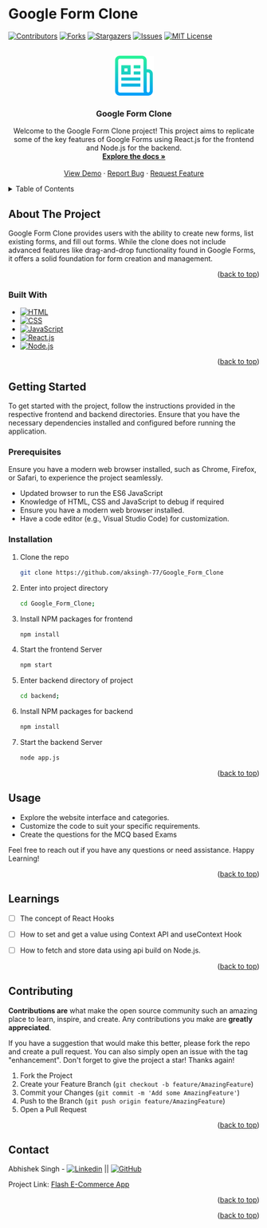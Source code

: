 # Google Form Clone

<a name="readme-top"></a>

<!-- ========================================Project Contributors===================================== -->
[![Contributors][contributors-shield]][contributors-url]
[![Forks][forks-shield]][forks-url]
[![Stargazers][stars-shield]][stars-url]
[![Issues][issues-shield]][issues-url]
[![MIT License][license-shield]][license-url]
<!-- [![LinkedIn][linkedin-shield]][linkedin-url] -->
<!-- ================================================================================================= -->



<!-- =================================================PROJECT LOGO================================================== -->
<br />
<div align="center">
  <a href="https://github.com/aksingh-77/Google_Form_Clone">
    <img src="https://github.com/aksingh-77/Readme_Template/blob/main/images/logo.png" alt="Logo" width="80" height="80">
  </a>

  <h3 align="center">Google Form Clone</h3>

  <p align="center">
    Welcome to the Google Form Clone project! This project aims to replicate some of the key features of Google Forms using React.js for the frontend and Node.js for the backend.
    <br />
    <a href="https://github.com/aksingh-77/Google_Form_Clone"><strong>Explore the docs »</strong></a>
    <br />
    <br />
    <a href="https://github.com/aksingh-77/Google_Form_Clone">View Demo</a>
    ·
    <a href="https://github.com/aksingh-77/Google_Form_Clone/issues">Report Bug</a>
    ·
    <a href="https://github.com/aksingh-77/Google_Form_Clone/issues">Request Feature</a>
  </p>
</div>
<!-- =================================================================================================================================== -->



<!-- =============================================TABLE OF CONTENTS ==============================================================-->
<details>
  <summary>Table of Contents</summary>
  <ol>
    <li>
      <a href="#about-the-project">About The Project</a>
      <ul>
        <li><a href="#built-with">Built With</a></li>
      </ul>
    </li>
    <li>
      <a href="#getting-started">Getting Started</a>
      <ul>
        <li><a href="#prerequisites">Prerequisites</a></li>
        <li><a href="#installation">Installation</a></li>
      </ul>
    </li>
    <li><a href="#usage">Usage</a></li>
    <li><a href="#learning">Learning</a></li>
    <li><a href="#contributing">Contributing</a></li>
    <li><a href="#contact">Contact</a></li>
    <li><a href="#acknowledgments">Acknowledgments</a></li>
  </ol>
</details>
<!-- ========================================================================================================================= -->



<!--============================================ ABOUT THE PROJECT ============================================================-->
<a name="about-the-project"></a>
## About The Project

Google Form Clone provides users with the ability to create new forms, list existing forms, and fill out forms. While the clone does not include advanced features like drag-and-drop functionality found in Google Forms, it offers a solid foundation for form creation and management.

<p align="right">(<a href="#readme-top">back to top</a>)</p>

<a name="built-with"></a>
### Built With

* []()[![HTML][HTML.com]][HTML-url]
* []()[![CSS][CSS.com]][CSS-url]
* []()[![JavaScript][JavaScript.com]][JavaScript-url]
* []()[![React.js][React.js]][React-url]
* []()[![Node.js][Node.js]][Node-url]


<p align="right">(<a href="#readme-top">back to top</a>)</p>
<!-- ======================================================================================================================================= -->



<!-- ============================================================GETTING STARTED ===========================================================-->
<a name="getting-started"></a>
## Getting Started

To get started with the project, follow the instructions provided in the respective frontend and backend directories. Ensure that you have the necessary dependencies installed and configured before running the application.

<a name="prerequisites"></a>
### Prerequisites
Ensure you have a modern web browser installed, such as Chrome, Firefox, or Safari, to experience the project seamlessly.

* []() Updated browser to run the ES6 JavaScript
* []() Knowledge of HTML, CSS and JavaScript to debug if required
* []() Ensure you have a modern web browser installed.
* []() Have a code editor (e.g., Visual Studio Code) for customization.

<!-- Readline-sync is used to interact with user using CLI.
* npm
  ```sh
  npm install readline-sync
  ```

Kuler is used to give colors to the commands on CLI
  * npm
  ```sh
  npm install --save kuler
  ``` -->
<a name="installation"></a>
### Installation

<!-- 1. Get a free API Key at [https://example.com](https://example.com) -->
1. Clone the repo
   ```sh
   git clone https://github.com/aksingh-77/Google_Form_Clone
   ```
2. Enter into project directory
   ```sh
   cd Google_Form_Clone;
   ```
3. Install NPM packages for frontend
   ```sh
   npm install
   ```
4. Start the frontend Server
   ```sh
   npm start
   ```
5. Enter backend directory of project
   ```sh
   cd backend;
   ```
6. Install NPM packages for backend
    ```sh
   npm install
7. Start the backend Server
   ```sh
   node app.js
   ```

<p align="right">(<a href="#readme-top">back to top</a>)</p>
<!-- ============================================================================================================================ -->



<!-- ==========================================USAGE EXAMPLES ====================================================================-->
<a name="usage"></a>
## Usage

* []() Explore the website interface and categories.
* []() Customize the code to suit your specific requirements.
* []() Create the questions for the MCQ based Exams

Feel free to reach out if you have any questions or need assistance. Happy Learning!

<p align="right">(<a href="#readme-top">back to top</a>)</p>
<!-- =============================================================================================================================== -->


<!-- =============================================== Learning ====================================================================-->
<a name="learning"></a>
## Learnings

- [ ] The concept of React Hooks
- [ ] How to set and get a value using Context API and useContext Hook
- [ ] How to fetch and store data using api build on Node.js.


<!-- See the [open issues](https://github.com/aksingh-77/Quizify-CLI-Quiz-App/issues) for a full list of proposed features (and known issues). -->

<p align="right">(<a href="#readme-top">back to top</a>)</p>
<!-- ======================================================================================================================================== -->


<!-- ======================================================CONTRIBUTING ===================================================================-->
<a name="contributing"></a>
## Contributing

**Contributions are** what make the open source community such an amazing place to learn, inspire, and create. Any contributions you make are **greatly appreciated**.

If you have a suggestion that would make this better, please fork the repo and create a pull request. You can also simply open an issue with the tag "enhancement".
Don't forget to give the project a star! Thanks again!

1. Fork the Project
2. Create your Feature Branch (`git checkout -b feature/AmazingFeature`)
3. Commit your Changes (`git commit -m 'Add some AmazingFeature'`)
4. Push to the Branch (`git push origin feature/AmazingFeature`)
5. Open a Pull Request

<p align="right">(<a href="#readme-top">back to top</a>)</p>
<!-- ======================================================================================================================================== -->


<!--======================================================= LICENSE =========================================================================-->
<!-- ## License

Distributed under the MIT License. See `LICENSE.txt` for more information.

<p align="right">(<a href="#readme-top">back to top</a>)</p>

 -->
 <!-- ======================================================================================================================================== -->



<!-- ========================================================CONTACT =====================================================================-->
<a name="contact"></a>
## Contact

Abhishek Singh - [![Linkedin][linkedin-shield]][linkedin-url] || [![GitHub][Github-shield]][github-url]

Project Link: [Flash E-Commerce App](https://github.com/aksingh-77/Google_Form_Clone)

<p align="right">(<a href="#readme-top">back to top</a>)</p>
<!-- ================================================================================================================================== -->



<!-- ===================================================ACKNOWLEDGMENTS ================================================================-->
<!-- <a name="acknowledgments"></a>
## Acknowledgments -->

<!-- I extend our heartfelt appreciation to the following individuals and communities for their valuable contributions and support in making "Google Form Clone" a reality: -->


<!-- * []()  -->

<p align="right">(<a href="#readme-top">back to top</a>)</p>
<!-- ==================================================================================================================================== -->



<!-- =================================================MARKDOWN LINKS & IMAGES ===========================================================-->
<!-- https://www.markdownguide.org/basic-syntax/#reference-style-links -->
[contributors-shield]: https://img.shields.io/github/contributors/aksingh-77/Google_Form_Clone.svg?style=for-the-badge
[contributors-url]: https://github.com/aksingh-77/Google_Form_Clone/graphs/contributors
[forks-shield]: https://img.shields.io/github/forks/aksingh-77/Google_Form_Clone.svg?style=for-the-badge
[forks-url]: https://github.com/aksingh-77/Google_Form_Clone/network/members
[stars-shield]: https://img.shields.io/github/stars/aksingh-77/Google_Form_Clone.svg?style=for-the-badge
[stars-url]: https://github.com/aksingh-77/Google_Form_Clone/stargazers
[issues-shield]: https://img.shields.io/github/issues/aksingh-77/Google_Form_Clone.svg?style=for-the-badge
[issues-url]: https://github.com/aksingh-77/Google_Form_Clone/issues
[license-shield]: https://img.shields.io/github/license/aksingh-77/Google_Form_Clone.svg?style=for-the-badge
[license-url]: https://github.com/aksingh-77/Google_Form_Clone/blob/master/LICENSE.txt


[github-shield]:https://img.shields.io/badge/-GitHub-black.svg?style=for-the-badge&logo=github&colorB=555
[github-url]:https://github.com/aksingh-77
[linkedin-shield]: https://img.shields.io/badge/-LinkedIn-blue.svg?style=for-the-badge&logo=linkedin&colorB=555
[linkedin-url]: https://linkedin.com/in/abhishek-singh-866a671a0/


[product-screenshot]: images/screenshot.png
<!-- here are the logos for the languages used -->
[Next.js]: https://img.shields.io/badge/next.js-000000?style=for-the-badge&logo=nextdotjs&logoColor=white
[Next-url]: https://nextjs.org/
[React.js]: https://img.shields.io/badge/React-20232A?style=for-the-badge&logo=react&logoColor=61DAFB
[React-url]: https://reactjs.org/
[Node.js]:https://img.shields.io/badge/Node-20232A?style=for-the-badge&logo=react&logoColor=61DAFB
[Node-url]:https://nodejs.org/docs/latest/api/
[Vue.js]: https://img.shields.io/badge/Vue.js-35495E?style=for-the-badge&logo=vuedotjs&logoColor=4FC08D
[Vue-url]: https://vuejs.org/
[Angular.io]: https://img.shields.io/badge/Angular-DD0031?style=for-the-badge&logo=angular&logoColor=white
[Angular-url]: https://angular.io/
[Svelte.dev]: https://img.shields.io/badge/Svelte-4A4A55?style=for-the-badge&logo=svelte&logoColor=FF3E00
[Svelte-url]: https://svelte.dev/
[Laravel.com]: https://img.shields.io/badge/Laravel-FF2D20?style=for-the-badge&logo=laravel&logoColor=white
[Laravel-url]: https://laravel.com
[Bootstrap.com]: https://img.shields.io/badge/Bootstrap-563D7C?style=for-the-badge&logo=bootstrap&logoColor=white
[Bootstrap-url]: https://getbootstrap.com
[JQuery.com]: https://img.shields.io/badge/jQuery-0769AD?style=for-the-badge&logo=jquery&logoColor=white
[JQuery-url]: https://jquery.com


[HTML.com]:https://img.shields.io/badge/HTML-blue?style=for-the-badge&logo=html5&logoColor=red
[HTML-url]:https://developer.mozilla.org/en-US/docs/Web/HTML
[CSS.com]:https://img.shields.io/badge/CSS-blue?style=for-the-badge&logo=css3&logoColor=pink
[CSS-url]:https://developer.mozilla.org/en-US/docs/Web/CSS
[JavaScript.com]:https://img.shields.io/badge/javascript-blue?style=for-the-badge&logo=javascript&logoColor=yellow
[JavaScript-url]:https://developer.mozilla.org/en-US/docs/Web/JavaScript
[Replit.com]:https://cdn.sanity.io/images/bj34pdbp/migration/3c2f2d404a571d2c9fbca934360352698d63433a-1920x900.png?w=1920&q=75&fit=clip&auto=format
[Replit-url]:https://replit.com/ 

